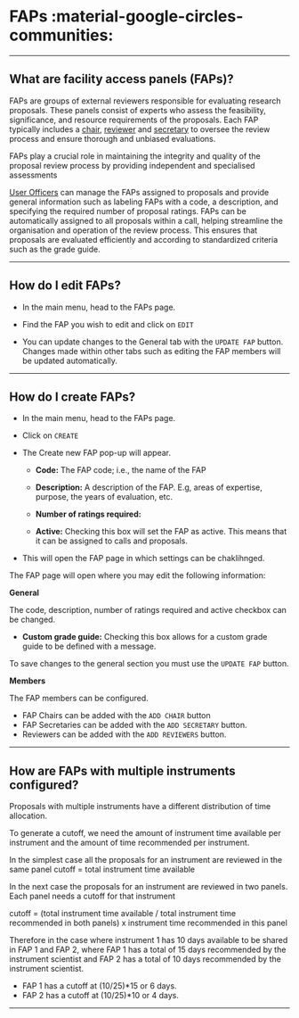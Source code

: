 # FAPs :material-google-circles-communities: 

_________________________________________________________________________________________________________

## What are facility access panels (FAPs)?

FAPs are groups of external reviewers responsible for evaluating research proposals. These panels consist of experts who assess the feasibility, significance, and resource requirements of the proposals. Each FAP typically includes a [chair](roles.md), [reviewer](roles.md) and [secretary](roles.md) to oversee the review process and ensure thorough and unbiased evaluations. 

FAPs play a crucial role in maintaining the integrity and quality of the proposal review process by providing independent and specialised assessments

[User Officers](roles.md) can manage the FAPs assigned to proposals and provide general information such as labeling FAPs with a code, a description, and specifying the required number of proposal ratings. FAPs can be automatically assigned to all proposals within a call, helping streamline the organisation and operation of the review process. This ensures that proposals are evaluated efficiently and according to standardized criteria such as the grade guide. 

_________________________________________________________________________________________________________

## How do I edit FAPs?

* In the main menu, head to the FAPs page.

* Find the FAP you wish to edit and click on `EDIT`

* You can update changes to the General tab with the `UPDATE FAP` button. Changes made within other tabs such as editing the FAP members will be updated automatically.

_________________________________________________________________________________________________________

##  How do I create FAPs?

* In the main menu, head to the FAPs page.

* Click on `CREATE` 

* The Create new FAP pop-up will appear. 

    - **Code:** The FAP code; i.e., the name of the FAP

    - **Description:** A description of the FAP. E.g, areas of expertise, purpose, the years of evaluation, etc.

    - **Number of ratings required:** 

    - **Active:** Checking this box will set the FAP as active. This means that it can be assigned to calls and proposals. 

* This will open the FAP page in which settings can be chaklihnged. 

The FAP page will open where you may edit the following information:

**General**

The code, description, number of ratings required and active checkbox can be changed. 

- **Custom grade guide:** Checking this box allows for a custom grade guide to be defined with a message.

To save changes to the general section you must use the `UPDATE FAP` button.

**Members**

The FAP members can be configured. 

* FAP Chairs can be added with the `ADD CHAIR` button
* FAP Secretaries can be added with the `ADD SECRETARY` button.
* Reviewers can be added with the `ADD REVIEWERS` button.

_________________________________________________________________________________________________________

## How are FAPs with multiple instruments configured?

Proposals with multiple instruments have a different distribution of time allocation.

To generate a cutoff, we need the amount of instrument time available per instrument and the amount of time recommended per instrument. 

In the simplest case all the proposals for an instrument are reviewed in the same panel
cutoff = total instrument time available

In the next case the proposals for an instrument are reviewed in two panels. Each panel needs a cutoff for that instrument

cutoff = (total instrument time available / total instrument time recommended in both panels) x instrument time recommended in this panel

Therefore in the case where instrument 1 has 10 days available to be shared in FAP 1 and FAP 2, where FAP 1 has a total of 15 days recommended by the instrument scientist and FAP 2 has a total of 10 days recommended by the instrument scientist.

* FAP 1 has a cutoff at (10/25)*15 or 6 days.
* FAP 2 has a cutoff at (10/25)*10 or 4 days.

_________________________________________________________________________________________________________
